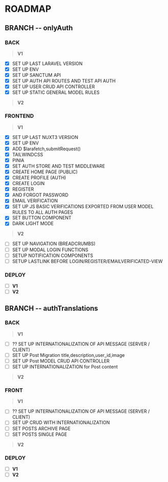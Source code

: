 # **ROADMAP**

## BRANCH -- **onlyAuth**

### BACK

> **V1**

- [x] SET UP LAST LARAVEL VERSION
- [x] SET UP ENV
- [x] SET UP SANCTUM API
- [x] SET UP AUTH API ROUTES AND TEST API AUTH
- [x] SET UP USER CRUD API CONTROLLER
- [x] SET UP STATIC GENERAL MODEL RULES

> **V2**

### FRONTEND

> **V1**

- [x] SET UP LAST NUXT3 VERSION
- [x] SET UP ENV
- [x] ADD $larafetch,submitRequest()
- [x] TAILWINDCSS
- [x] PINIA
- [x] SET AUTH STORE AND TEST MIDDLEWARE
- [x] CREATE HOME PAGE (PUBLIC)
- [x] CREATE PROFILE (AUTH)
- [x] CREATE LOGIN
- [x] REGISTER
- [x] AND FORGOT PASSWORD
- [x] EMAIL VERIFICATION
- [x] SET UP JS BASIC VERIFICATIONS EXPORTED FROM USER MODEL RULES TO ALL AUTH PAGES
- [x] SET BUTTON COMPONENT
- [x] DARK LIGHT MODE

> **V2**

- [ ] SET UP NAVIGATION (BREADCRUMBS)
- [ ] SET UP MODAL LOGIN FUNCTIONS
- [ ] SETUP NOTIFICATION COMPONENTS
- [ ] SETUP LASTLINK BEFORE LOGIN/REGISTER/EMAILVERIFICATED-VIEW

### DEPLOY

- [ ] **V1**
- [ ] **V2**

## BRANCH -- **authTranslations**

### BACK

> **V1**

- [ ] ?? SET UP INTERNATIONALIZATION OF API MESSAGE (SERVER / CLIENT)
- [ ] SET UP Post Migration title,description,user_id,image
- [ ] SET UP Post MODEL CRUD API CONTROLLER
- [ ] SET UP INTERNATIONALIZATION for Post content

> **V2**

### FRONT
> **V1**

- [ ] ?? SET UP INTERNATIONALIZATION OF API MESSAGE (SERVER / CLIENT)
- [ ] SET UP CRUD WITH INTERNATIONALIZATION
- [ ] SET POSTS ARCHIVE PAGE
- [ ] SET POSTS SINGLE PAGE

> **V2**

### DEPLOY

- [ ] **V1**
- [ ] **V2**
